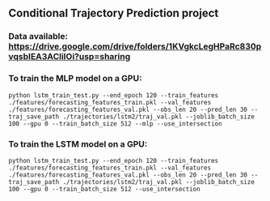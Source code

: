 ## Conditional Trajectory Prediction project

### Data available: https://drive.google.com/drive/folders/1KVgkcLegHPaRc830pvqsbIEA3AClilOi?usp=sharing


### To train the MLP model on a GPU:
```
python lstm_train_test.py --end_epoch 120 --train_features ./features/forecasting_features_train.pkl --val_features ./features/forecasting_features_val.pkl --obs_len 20 --pred_len 30 --traj_save_path ./trajectories/lstm2/traj_val.pkl --joblib_batch_size 100 --gpu 0 --train_batch_size 512 --mlp --use_intersection
```

### To train the LSTM model on a GPU:
```
python lstm_train_test.py --end_epoch 120 --train_features ./features/forecasting_features_train.pkl --val_features ./features/forecasting_features_val.pkl --obs_len 20 --pred_len 30 --traj_save_path ./trajectories/lstm2/traj_val.pkl --joblib_batch_size 100 --gpu 0 --train_batch_size 512 --use_intersection
```